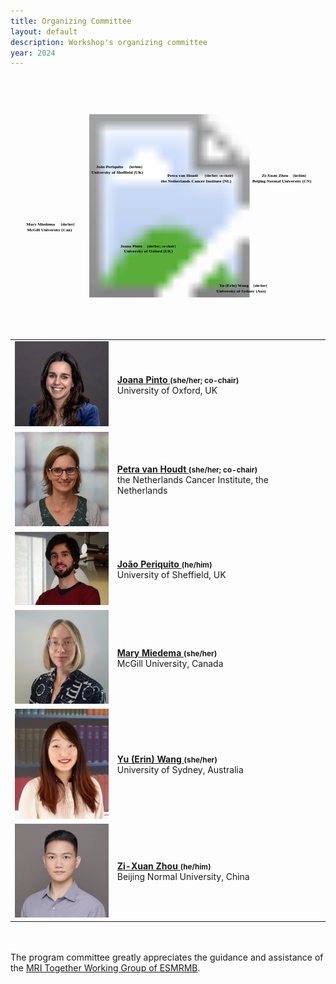 ```yaml
---
title: Organizing Committee
layout: default
description: Workshop's organizing committee
year: 2024
--- 
```


<div id="committee_svg">
<svg width="1000" height="800">
<?xml version="1.0" encoding="utf-8"?>
<!-- Generator: Adobe Illustrator 23.1.1, SVG Export Plug-In . SVG Version: 6.00 Build 0)  -->
<svg version="1.1" id="Layer_1" xmlns="http://www.w3.org/2000/svg" xmlns:xlink="http://www.w3.org/1999/xlink" x="0px" y="0px"
     viewBox="0 0 875.1 692.8" style="enable-background:new 0 0 875.1 692.8;" xml:space="preserve">
<style type="text/css">
    .st0{fill:none;}
    .st1{font-family:'Arial-BoldMT';}
    .st2{font-size:12px;}
    .st3{font-size:10px;}
    .st4{fill:none;stroke:#009999;stroke-width:1.5;stroke-miterlimit:10;}
    .st5{fill:#009999;}
</style>
<image style="overflow:visible;" width="1886" height="1018" xlink:href="images/committee/committee.png"  transform="matrix(0.5 0 0 0.5 -30 100)">
</image>
<a xlink:href="https://www.linkedin.com/in/joanacspinto/" >
    <text transform="matrix(1 0 0 1 305 470)" class="st1 st2" font-weight="bold">Joana Pinto </text>
    <text transform="matrix(1 0 0 1 380 470)" class="st1 st3" font-weight="bold">(she/her; co-chair)</text>
    <text transform="matrix(1 0 0 1 315 485)" class="st1 st2" font-weight="bold">University of Oxford (UK)</text>
</a>
<a xlink:href="https://www.linkedin.com/in/petra-van-houdt-a7612510/" >
    <text transform="matrix(1 0 0 1 436 275)" class="st1 st2" font-weight="bold">Petra van Houdt </text>
    <text transform="matrix(1 0 0 1 540 275)" class="st1 st3" font-weight="bold">(she/her; co-chair)</text>
    <text transform="matrix(1 0 0 1 418 290)" class="st1 st2" font-weight="bold">the Netherlands Cancer Institute (NL)</text>
</a>
<a xlink:href="https://www.linkedin.com/in/joao-periquito/" >
    <text transform="matrix(1 0 0 1 238 250)" class="st1 st2" font-weight="bold">Jo&#227;o Periquito </text>
    <text transform="matrix(1 0 0 1 330 250)" class="st1 st3" font-weight="bold">(he/him)</text>
    <text transform="matrix(1 0 0 1 225 265)" class="st1 st2" font-weight="bold">University of Sheffield (UK)</text>
</a>
<a xlink:href="https://www.linkedin.com/in/marymiedema/" >
    <text transform="matrix(1 0 0 1 44 410)" class="st1 st2" font-weight="bold">Mary Miedema </text>
    <text transform="matrix(1 0 0 1 140 410)" class="st1 st3" font-weight="bold">(she/her)</text>
    <text transform="matrix(1 0 0 1 46 425)" class="st1 st2" font-weight="bold">McGill University (Can)</text>
</a>
<a xlink:href="https://www.linkedin.com/in/erin-yufeng-wang/" >
    <text transform="matrix(1 0 0 1 580 580)" class="st1 st2" font-weight="bold">Yu (Erin) Wang </text>
    <text transform="matrix(1 0 0 1 675 580)" class="st1 st3" font-weight="bold">(she/her)</text>
    <text transform="matrix(1 0 0 1 572 595)" class="st1 st2" font-weight="bold">University of Sydney (Aus)</text>
</a>
<a xlink:href="https://orcid.org/0000-0002-9894-7934" >
    <text transform="matrix(1 0 0 1 698 275)" class="st1 st2" font-weight="bold">Zi-Xuan Zhou </text>
    <text transform="matrix(1 0 0 1 785 275)" class="st1 st3" font-weight="bold">(he/him)</text>
    <text transform="matrix(1 0 0 1 672 290)" class="st1 st2" font-weight="bold">Beijing Normal University (CN)</text>
</a>
</svg>
</svg>
</div>

<div id="committee_table">
<table style="width:100%">
<tbody>
<tr>
    <td><img src="images/committee/JoanaPinto.jpeg" width=150px></td>
    <td><strong><a href="https://www.linkedin.com/in/joanacspinto/">Joana Pinto <a style="font-size: smaller;">(she/her; co-chair)</a></a></strong><br> University of Oxford, UK</td>
</tr>
<tr>
<td><img src="images/committee/PetravanHoudt.jpg" width=150px></td>
<td><strong><a href="https://www.linkedin.com/in/petra-van-houdt-a7612510/">Petra van Houdt <a style="font-size: smaller;">(she/her; co-chair)</a></a></strong><br> the Netherlands Cancer Institute, the Netherlands</td>
</tr>
<tr>
    <td><img src="images/committee/JoaoPeriquito.jpg" width=150px></td>
    <td><strong><a href="https://www.linkedin.com/in/joao-periquito/">Jo&#227;o Periquito <a style="font-size: smaller;">(he/him)</a></a></strong><br> University of Sheffield, UK</td>
</tr>
<tr>
    <td><img src="images/committee/MaryMiedema.jpg" width=150px></td>
    <td><strong><a href="https://www.linkedin.com/in/marymiedema/">Mary Miedema <a style="font-size: smaller;">(she/her)</a></a></strong><br> McGill University, Canada</td>
</tr>
<tr>
    <td><img src="images/committee/ErinWang.jpg" width=150px></td>
    <td><strong><a href="https://www.linkedin.com/in/erin-yufeng-wang/">Yu (Erin) Wang <a style="font-size: smaller;">(she/her)</a></a></strong><br> University of Sydney, Australia</td>
</tr>
<tr>
    <td><img src="images/committee/ZiXuanZhou.jpg" width=150px></td>
    <td><strong><a href="https://orcid.org/0000-0002-9894-7934">Zi-Xuan Zhou <a style="font-size: smaller;">(he/him)</a></a></strong><br> Beijing Normal University, China</td>

</tr>
</tbody>
</table>
</div>

<p>
 <br><br>
 The program committee greatly appreciates the guidance and assistance of the <a href="https://www.esmrmb.org/working-groups/">MRI Together Working Group of ESMRMB</a>.
</p>
